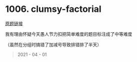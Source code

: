 # 1006. clumsy-factorial

[原题链接](https://leetcode-cn.com/problems/clumsy-factorial/)

我有理由怀疑今天愚人节力扣把简单难度的题目标注成了中等难度

（虽然在分组时搞错了加减号导致排错排了半天）

> 2021 - 04 - 01
